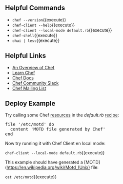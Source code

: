 ## Helpful Commands

- `chef --version`{{execute}}
- `chef-client --help`{{execute}}
- `chef-client --local-mode default.rb`{{execute}}
- `chef-shell`{{execute}}
- `ohai | less`{{execute}}

## Helpful Links

- [An Overview of Chef](https://docs.chef.io/chef_overview.html)
- [Learn Chef](https://learn.chef.io)
- [Chef Docs](https://docs.chef.io)
- [Chef Community Slack](https://community-slack.chef.io)
- [Chef Mailing List](https://discourse.chef.io)

## Deploy Example

Try calling some Chef [resources](https://docs.chef.io/resource.html) in the *default.rb* [recipe](https://docs.chef.io/recipes.html):

<pre class="file" data-filename="default.rb" data-target="replace">
file '/etc/motd' do
  content 'MOTD file generated by Chef'
end
</pre>

Now try running it with Chef Client en local mode:

`chef-client --local-mode default.rb`{{execute}}

This example should have generated a [MOTD](https://en.wikipedia.org/wiki/Motd_(Unix) file:

`cat /etc/motd`{{execute}}
